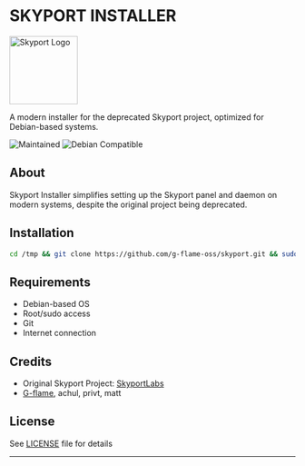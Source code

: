 # SKYPORT INSTALLER

<img width="120" alt="Skyport Logo" src="/api/placeholder/120/120" />

A modern installer for the deprecated Skyport project, optimized for Debian-based systems.

![Maintained](https://img.shields.io/badge/Maintained-yes-green.svg)
![Debian Compatible](https://img.shields.io/badge/Debian-Compatible-blue)

## About

Skyport Installer simplifies setting up the Skyport panel and daemon on modern systems, despite the original project being deprecated.

## Installation

```bash
cd /tmp && git clone https://github.com/g-flame-oss/skyport.git && sudo bash /tmp/skyport/script.sh
```

## Requirements

- Debian-based OS
- Root/sudo access
- Git
- Internet connection

## Credits

- Original Skyport Project: [SkyportLabs](#)
- [G-flame](https://github.com/g-flame), achul, privt, matt

## License

See [LICENSE](LICENSE) file for details

---
